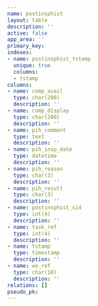 ```yaml
---
name: postinsphist
layout: table
description: ''
active: false
app_area: ''
primary_key: 
indexes:
- name: postinsphist_tstamp
  unique: true
  columns:
  - tstamp
columns:
- name: comp_avail
  type: char(200)
  description: ''
- name: comp_display
  type: char(200)
  description: ''
- name: pih_comment
  type: text
  description: ''
- name: pih_insp_date
  type: datetime
  description: ''
- name: pih_reason
  type: char(3)
  description: ''
- name: pih_result
  type: char(3)
  description: ''
- name: postinsphist_sid
  type: int(4)
  description: ''
- name: task_ref
  type: int(4)
  description: ''
- name: tstamp
  type: timestamp
  description: ''
- name: wo_ref
  type: char(10)
  description: ''
relations: []
pseudo_pk: 
---
```


